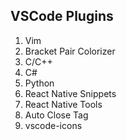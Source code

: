 ## VSCode Plugins
  1. Vim 
  2. Bracket Pair Colorizer
  3. C/C++
  4. C#
  5. Python
  6. React Native Snippets
  7. React Native Tools
  8. Auto Close Tag
  9. vscode-icons

